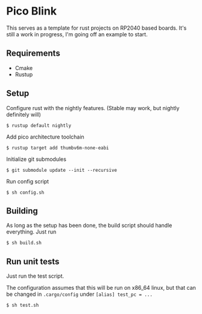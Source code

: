 # Pico Blink
This serves as a template for rust projects on RP2040 based boards.
It's still a work in progress, I'm going off an example to start.

## Requirements
* Cmake
* Rustup

## Setup
Configure rust with the nightly features. (Stable may work, but nightly definitely will)
```
$ rustup default nightly
```

Add pico architecture toolchain
```
$ rustup target add thumbv6m-none-eabi
```

Initialize git submodules
```
$ git submodule update --init --recursive
```

Run config script
```
$ sh config.sh
```

## Building
As long as the setup has been done, the build script should handle everything. Just run
```
$ sh build.sh
```

## Run unit tests
Just run the test script.

The configuration assumes that this will be run on x86_64 linux, but that can be changed in `.cargo/config` under `[alias] test_pc = ...`
```
$ sh test.sh
```